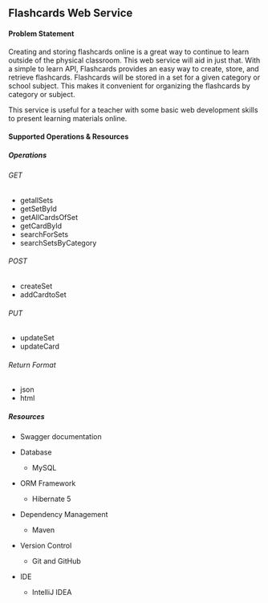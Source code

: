 ## Flashcards Web Service

#### Problem Statement

Creating and storing flashcards online is a great way to continue to learn outside of 
the physical classroom. This web service will 
aid in just that. With a simple  to learn API, Flashcards provides an easy way to create, store, and retrieve flashcards.
Flashcards will be stored in a set for a given category or school subject. This makes it convenient
for organizing the flashcards by category or subject. 

This service is useful for a teacher with some basic web development skills to 
present learning materials online. 

#### Supported Operations & Resources

##### Operations

###### GET
* getallSets
* getSetById
* getAllCardsOfSet
* getCardById
* searchForSets 
* searchSetsByCategory

###### POST
* createSet
* addCardtoSet

###### PUT
* updateSet
* updateCard

###### Return Format
* json
* html

##### Resources

 * Swagger documentation
 
 * Database
    * MySQL
    
 * ORM Framework
     * Hibernate 5
     
 * Dependency Management
     * Maven
     
  * Version Control
    * Git and GitHub
    
* IDE
    * IntelliJ IDEA
